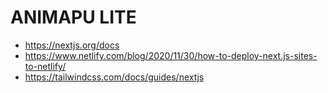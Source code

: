 # ANIMAPU LITE

- https://nextjs.org/docs
- https://www.netlify.com/blog/2020/11/30/how-to-deploy-next.js-sites-to-netlify/
- https://tailwindcss.com/docs/guides/nextjs